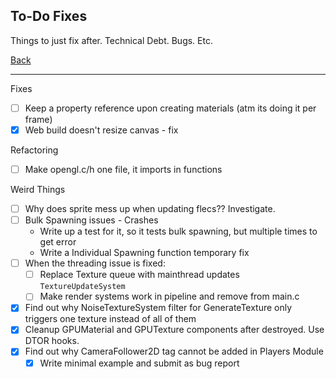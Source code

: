 To-Do Fixes
-----

Things to just fix after. Technical Debt. Bugs. Etc.

[Back](todo-main.md)

-----

Fixes
- [ ] Keep a property reference upon creating materials (atm its doing it per frame)
- [x] Web build doesn't resize canvas - fix 

Refactoring
- [ ] Make opengl.c/h one file, it imports in functions

Weird Things
- [ ] Why does sprite mess up when updating flecs?? Investigate.
- [ ] Bulk Spawning issues - Crashes
    - Write up a test for it, so it tests bulk spawning, but multiple times to get error
    - Write a Individual Spawning function temporary fix
- [ ] When the threading issue is fixed:
    - [ ] Replace Texture queue with mainthread updates `TextureUpdateSystem`
    - [ ] Make render systems work in pipeline and remove from main.c
- [x] Find out why NoiseTextureSystem filter for GenerateTexture only triggers one texture instead of all of them
- [x] Cleanup GPUMaterial and GPUTexture components after destroyed. Use DTOR hooks.
- [x] Find out why CameraFollower2D tag cannot be added in Players Module
    - [x] Write minimal example and submit as bug report